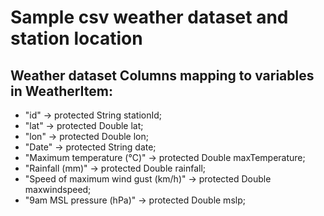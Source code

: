 # Sample csv weather dataset and station location

## Weather dataset Columns mapping to variables in WeatherItem:
* "id" -> protected String stationId;
* "lat" -> protected Double lat;
* "lon" -> protected Double lon;
* "Date" -> protected String date;
* "Maximum temperature (°C)" -> protected Double maxTemperature;
* "Rainfall (mm)" -> protected Double rainfall;
* "Speed of maximum wind gust (km/h)" -> protected Double maxwindspeed;
* "9am MSL pressure (hPa)" -> protected Double mslp;
